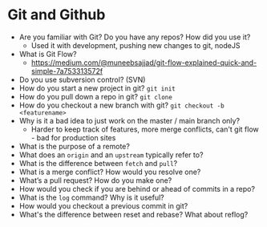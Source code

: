 # Git and Github

- Are you familiar with Git?  Do you have any repos?  How did you use it?
  - Used it with development, pushing new changes to git, nodeJS
- What is Git Flow?
  - https://medium.com/@muneebsajjad/git-flow-explained-quick-and-simple-7a753313572f 
- Do you use subversion control? (SVN)
- How do you start a new project in git?  `git init`
- How do you pull down a repo in git? `git clone`
- How do you checkout a new branch with git? `git checkout -b <featurename>`
- Why is it a bad idea to just work on the master / main branch only?
  - Harder to keep track of features, more merge conflicts, can't git flow - bad for production sites
- What is the purpose of a remote?
- What does an `origin` and an `upstream` typically refer to?
- What is the difference between `fetch` and `pull`?
- What is a merge conflict? How would you resolve one?
- What’s a pull request? How do you make one? 
- How would you check if you are behind or ahead of commits in a repo?
- What is the `log` command? Why is it useful?
- How would you checkout a previous commit in git?  
- What's the difference between reset and rebase? What about reflog?